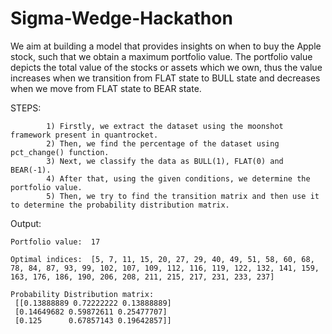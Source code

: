 # Sigma-Wedge-Hackathon
We aim at building a model that provides insights on when to buy the Apple stock, such that we obtain a maximum portfolio value.
The portfolio value depicts the total value of the stocks or assets which we own, thus the value increases when we transition from FLAT state to BULL state and decreases when we move from FLAT state to BEAR state.

STEPS:

            1) Firstly, we extract the dataset using the moonshot framework present in quantrocket.
            2) Then, we find the percentage of the dataset using pct_change() function.
            3) Next, we classify the data as BULL(1), FLAT(0) and BEAR(-1).
            4) After that, using the given conditions, we determine the portfolio value.
            5) Then, we try to find the transition matrix and then use it to determine the probability distribution matrix.


Output:

    Portfolio value:  17
    
    Optimal indices:  [5, 7, 11, 15, 20, 27, 29, 40, 49, 51, 58, 60, 68, 78, 84, 87, 93, 99, 102, 107, 109, 112, 116, 119, 122, 132, 141, 159, 163, 176, 186, 190, 206, 208, 211, 215, 217, 231, 233, 237]
    
    Probability Distribution matrix: 
     [[0.13888889 0.72222222 0.13888889]
     [0.14649682 0.59872611 0.25477707]
     [0.125      0.67857143 0.19642857]]
